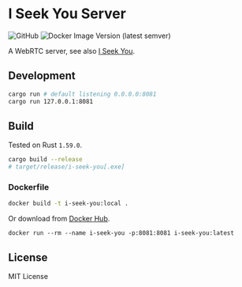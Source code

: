 # I Seek You Server

![GitHub](https://img.shields.io/github/license/Lifeni/i-seek-you-server)
![Docker Image Version (latest semver)](https://img.shields.io/docker/v/lifeni/i-seek-you)

A WebRTC server, see also [I Seek You](https://github.com/Lifeni/i-seek-you).

## Development

```sh
cargo run # default listening 0.0.0.0:8081
cargo run 127.0.0.1:8081
```

## Build

Tested on Rust `1.59.0`.

```sh
cargo build --release
# target/release/i-seek-you[.exe]
```

### Dockerfile

```sh
docker build -t i-seek-you:local .
```

Or download from [Docker Hub](https://hub.docker.com/r/lifeni/i-seek-you).

```docker
docker run --rm --name i-seek-you -p:8081:8081 i-seek-you:latest
```

## License

MIT License
